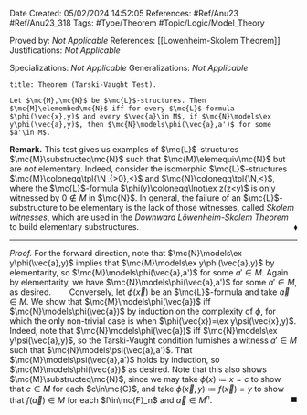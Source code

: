 <div class="topSpace"></div>

Date Created: 05/02/2024 14:52:05
References: #Ref/Anu23 #Ref/Anu23_318
Tags: #Type/Theorem #Topic/Logic/Model_Theory

Proved by: <i>Not Applicable</i>
References: [[Lowenheim-Skolem Theorem]]
Justifications: <i>Not Applicable</i>

Specializations: <i>Not Applicable</i>
Generalizations: <i>Not Applicable</i>

``` ad-Theorem
title: Theorem (Tarski-Vaught Test).

Let $\mc{M},\mc{N}$ be $\mc{L}$-structures. Then $\mc{M}\elemembed\mc{N}$ iff for every $\mc{L}$-formula $\phi(\vec{x},y)$ and every $\vec{a}\in M$, if $\mc{N}\models\ex y\phi(\vec{a},y)$, then $\mc{N}\models\phi(\vec{a},a')$ for some $a'\in M$.

```

<b>Remark.</b> This test gives us examples of $\mc{L}$-structures $\mc{M}\substructeq\mc{N}$ such that $\mc{M}\elemequiv\mc{N}$ but are <i>not</i> elementary. Indeed, consider the isomorphic $\mc{L}$-structures $\mc{M}\coloneqq\tpl{\N_{>0},<}$ and $\mc{N}\coloneqq\tpl{\N,<}$, where the $\mc{L}$-formula $\phi(y)\coloneqq\lnot\ex z(z<y)$ is only witnessed by $0\not\in M$ in $\mc{N}$. In general, the failure of an $\mc{L}$-substructure to be elementary is the lack of those witnesses, called <i>Skolem witnesses</i>, which are used in the <i>Downward Löwenheim-Skolem Theorem</i> to build elementary substructures.<span style="float:right;">$\blacklozenge$</span>

---

<i>Proof.</i> For the forward direction, note that $\mc{N}\models\ex y\phi(\vec{a},y)$ implies that $\mc{M}\models\ex y\phi(\vec{a},y)$ by elementarity, so $\mc{M}\models\phi(\vec{a},a')$ for some $a'\in M$. Again by elementarity, we have $\mc{N}\models\phi(\vec{a},a')$ for some $a'\in M$, as desired.
&emsp;&emsp;Conversely, let $\phi(\vec{x})$ be an $\mc{L}$-formula and take $\vec{a}\in M$. We show that $\mc{M}\models\phi(\vec{a})$ iff $\mc{N}\models\phi(\vec{a})$ by induction on the complexity of $\phi$, for which the only non-trivial case is when $\phi(\vec{x})=\ex y\psi(\vec{x},y)$. Indeed, note that $\mc{N}\models\phi(\vec{a})$ iff $\mc{N}\models\ex y\psi(\vec{a},y)$, so the Tarski-Vaught condition furnishes a witness $a'\in M$ such that $\mc{N}\models\psi(\vec{a},a')$. That $\mc{M}\models\psi(\vec{a},a')$ holds by induction, so $\mc{M}\models\phi(\vec{a})$ as desired. Note that this also shows $\mc{M}\substructeq\mc{N}$, since we may take $\phi(x)\coloneqq x=c$ to show that $c\in M$ for each $c\in\mc{C}$, and take $\phi(\vec{x},y)\coloneqq f(\vec{x})=y$ to show that $f(\vec{a})\in M$ for each $f\in\mc{F}_n$ and $\vec{a}\in M^n$.<span style="float:right;">$\blacksquare$</span>
